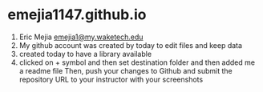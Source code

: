 # emejia1147.github.io
1.	Eric Mejia emejia1@my.waketech.edu
2.	My github account was created by today to edit files and keep data
3.	created today to have a library available
4.	clicked on + symbol and then set destination folder and then added me a readme file
Then, push your changes to Github and submit the repository URL to your instructor with your screenshots
